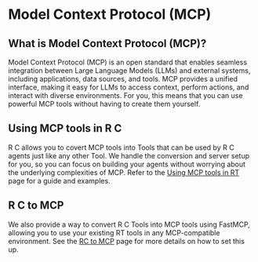 # Model Context Protocol (MCP)
## What is Model Context Protocol (MCP)?
Model Context Protocol (MCP) is an open standard that enables seamless integration between Large Language Models (LLMs) and external systems, including applications, data sources, and tools. MCP provides a unified interface, making it easy for LLMs to access context, perform actions, and interact with diverse environments.
For you, this means that you can use powerful MCP tools without having to create them yourself.

## Using MCP tools in R C
R C allows you to covert MCP tools into Tools that can be used by R C agents just like any other Tool. We handle the conversion and server setup for you, so you can focus on building your agents without worrying about the underlying complexities of MCP.
Refer to the [Using MCP tools in RT](MCP_tools_in_RT.md) page for a guide and examples.

## R C to MCP
We also provide a way to convert R C Tools into MCP tools using FastMCP, allowing you to use your existing RT tools in any MCP-compatible environment.
See the [RC to MCP](RTtoMCP.md) page for more details on how to set this up.